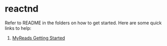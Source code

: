 # reactnd

Refer to README in the folders on how to get started. Here are some quick links to help:

1. [MyReads Getting Started](https://github.com/saf33r/reactnd/tree/master/p1-myreads#getting-started)
